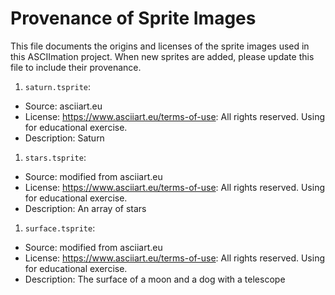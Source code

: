 # Provenance of Sprite Images

This file documents the origins and licenses of the sprite images used in
this ASCIImation project.  When new sprites are added, please update this
file to include their provenance.

1. `saturn.tsprite`:
  - Source: asciiart.eu
  - License: https://www.asciiart.eu/terms-of-use: All rights reserved. Using for educational exercise.
  - Description: Saturn

1. `stars.tsprite`:
  - Source: modified from asciiart.eu
  - License: https://www.asciiart.eu/terms-of-use: All rights reserved. Using for educational exercise.
  - Description: An array of stars

1. `surface.tsprite`:
  - Source: modified from asciiart.eu
  - License: https://www.asciiart.eu/terms-of-use: All rights reserved. Using for educational exercise.
  - Description: The surface of a moon and a dog with a telescope


